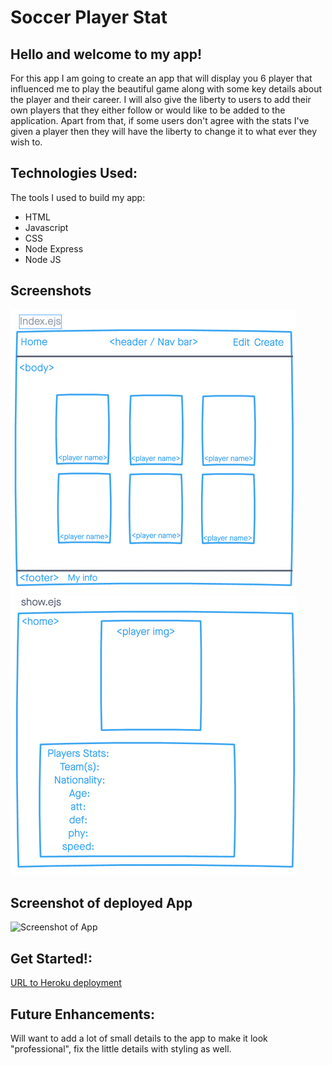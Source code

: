 # Soccer Player Stat

## Hello and welcome to my app! 
For this app I am going to create an app that will display you 6 player that influenced me to play the beautiful game along with some key details about the player and their career. I will also give the liberty to users to add their own players that they either follow or would like to be added to the application. Apart from that, if some users don't agree with the stats I've given a player then they will have the liberty to change it to what ever they wish to. 

## Technologies Used: 
The tools I used to build my app: 
- HTML 
- Javascript
- CSS 
- Node Express 
- Node JS 

## Screenshots 

![wireframe Index layout](public/images/index-wireframe-project2.png)
![wireframe Show layout](public/images/show-wireframe-project2.png)

## Screenshot of deployed App

![Screenshot of App](public/images/screenshot-project2.png)

## Get Started!: 

[URL to Heroku deployment](https://soccerplayerstats-project2.herokuapp.com)

## Future Enhancements: 

Will want to add a lot of small details to the app to make it look "professional", fix the little details with styling as well. 